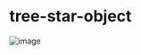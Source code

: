 # tree-star-object

![image](https://github.com/narisem/tree-star-object/assets/130625075/baddbfe7-6c56-41d3-a7da-29d30f92f2b3)
